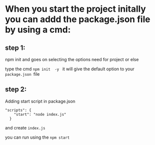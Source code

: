 # When you start the project initally you can addd the package.json file by using a cmd: 

## step 1: 
npm init and goes on selecting the options need for project or else 

type the cmd ```npm init  -y ``` it will give the default option to your ```package.json ```file  

## step 2: 
Adding start script in package.json 

```
"scripts": {
    "start": "node index.js"
  }
```
and create ```index.js ```

  you can run using the ```npm start```

